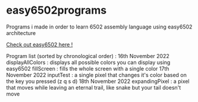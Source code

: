 # easy6502programs
Programs i made in order to learn 6502 assembly language using easy6502 architecture

[Check out easy6502 here !](https://skilldrick.github.io/easy6502/simulator.html)

Program list (sorted by chronological order) :
16th November 2022
displayAllColors : displays all possible colors you can display using easy6502
fillScreen : fills the whole screen with a single color
17th November 2022 
inputTest : a single pixel that changes it's color based on the key you pressed (z q s d)
18th November 2022
expandingPixel : a pixel that moves while leaving an eternal trail, like snake but your tail doesn't move
